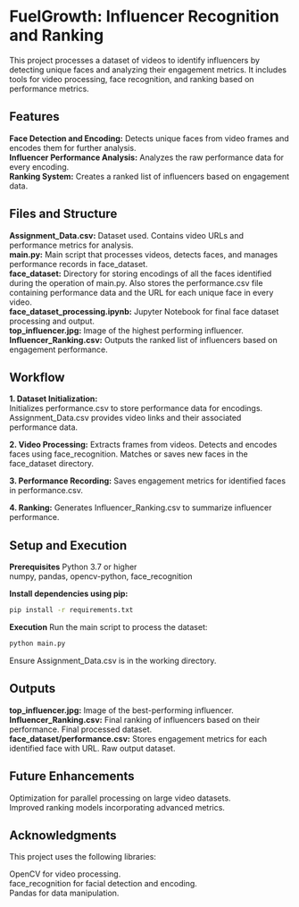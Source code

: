 # FuelGrowth: Influencer Recognition and Ranking

This project processes a dataset of videos to identify influencers by detecting unique faces and analyzing their engagement metrics. It includes tools for video processing, face recognition, and ranking based on performance metrics.

## Features
**Face Detection and Encoding:** Detects unique faces from video frames and encodes them for further analysis.  
**Influencer Performance Analysis:** Analyzes the raw performance data for every encoding.  
**Ranking System:** Creates a ranked list of influencers based on engagement data.

## Files and Structure
**Assignment_Data.csv:** Dataset used. Contains video URLs and performance metrics for analysis.  
**main.py:** Main script that processes videos, detects faces, and manages performance records in face_dataset.  
**face_dataset:** Directory for storing encodings of all the faces identified during the operation of main.py. Also stores the performance.csv file containing performance data and the URL for each unique face in every video.  
**face_dataset_processing.ipynb:** Jupyter Notebook for final face dataset processing and output.  
**top_influencer.jpg:** Image of the highest performing influencer.  
**Influencer_Ranking.csv:** Outputs the ranked list of influencers based on engagement performance.  

## Workflow
**1. Dataset Initialization:**  
Initializes performance.csv to store performance data for encodings. Assignment_Data.csv provides video links and their associated performance data.  

**2. Video Processing:**
Extracts frames from videos.
Detects and encodes faces using face_recognition.
Matches or saves new faces in the face_dataset directory.

**3. Performance Recording:**
Saves engagement metrics for identified faces in performance.csv.

**4. Ranking:**
Generates Influencer_Ranking.csv to summarize influencer performance.

## Setup and Execution
**Prerequisites**
Python 3.7 or higher  
numpy, pandas, opencv-python, face_recognition

**Install dependencies using pip:**

```bash
pip install -r requirements.txt
```

**Execution**
Run the main script to process the dataset:

```bash
python main.py
```

Ensure Assignment_Data.csv is in the working directory.

## Outputs  
**top_influencer.jpg:** Image of the best-performing influencer.  
**Influencer_Ranking.csv:** Final ranking of influencers based on their performance. Final processed dataset.  
**face_dataset/performance.csv:** Stores engagement metrics for each identified face with URL. Raw output dataset.  

## Future Enhancements
Optimization for parallel processing on large video datasets.  
Improved ranking models incorporating advanced metrics.

## Acknowledgments
This project uses the following libraries:

OpenCV for video processing.  
face_recognition for facial detection and encoding.  
Pandas for data manipulation.
